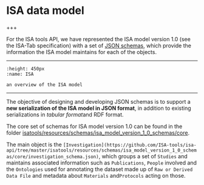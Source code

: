 # ISA data model

+++

For the ISA tools API, we have represented the ISA model version 1.0
(see the ISA-Tab specification) with a set of [JSON
schemas](http://json-schema.org/), which provide the information the ISA
model maintains for each of the objects.

***

```{figure} ../_static/images/isa-model.png
:height: 450px
:name: ISA

an overview of the ISA model
```

***

The objective of designing and developing JSON schemas is to support a
**new serialization of the ISA model in JSON format**, in addition to
existing serializations in *tabular format*and RDF format.

The core set of schemas for ISA model version 1.0 can be found in the
folder
[isatools/resources/schemas/isa\_model\_version\_1\_0\_schemas/core](https://github.com/ISA-tools/isa-api/tree/master/isatools/resources/schemas/isa_model_version_1_0_schemas/core).

The main object is the
`[Investigation](https://github.com/ISA-tools/isa-api/tree/master/isatools/resources/schemas/isa_model_version_1_0_schemas/core/investigation_schema.json)`,
which groups a set of `Studies` and maintains associated information such
as `Publications`, `People` involved and the `Ontologies` used for annotating
the dataset made up of `Raw or Derived Data File` and metadata about `Materials` and`Protocols` acting on those.	
